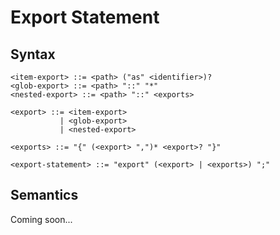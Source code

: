 # Export Statement

## Syntax

```
<item-export> ::= <path> ("as" <identifier>)?
<glob-export> ::= <path> "::" "*"
<nested-export> ::= <path> "::" <exports>

<export> ::= <item-export>
           | <glob-export>
           | <nested-export>

<exports> ::= "{" (<export> ",")* <export>? "}"

<export-statement> ::= "export" (<export> | <exports>) ";"
```

## Semantics

Coming soon...
